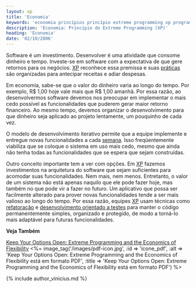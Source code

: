 ```yaml
---
layout: xp
title: 'Economia'
keywords: 'economia princípios princípio extreme programming xp programação extrema'
description: 'Economia: Princípio do Extreme Programming (XP)'
heading: 'Economia'
date: '02/10/2006'
---
```


Software é um investimento. Desenvolver é uma atividade que consome dinheiro e tempo. Investe-se em software com a expectativa de que gere retornos para os negócios. [XP][] reconhece essa premissa e suas [práticas][pra] são organizadas para antecipar receitas e adiar despesas.

Em economia, sabe-se que o valor do dinheiro varia ao longo do tempo. Por exemplo, R$ 1,00 hoje vale mais que R$ 1,00 amanhã. Por essa razão, ao desenvolvermos software devemos nos preocupar em implementar o mais cedo possível as funcionalidades que puderem gerar maior retorno financeiro. Ao mesmo tempo, devemos organizar o desenvolvimento para que dinheiro seja aplicado ao projeto lentamente, um pouquinho de cada vez.

O modelo de desenvolvimento iterativo permite que a equipe implemente e entregue novas funcionalidades a cada [semana][cs]. Isso freqüentemente viabiliza que se coloque o sistema em uso mais cedo, mesmo que ainda não tenha todas as funcionalidades que se espera que sejam construídas.

Outro conceito importante tem a ver com opções. Em [XP][] fazemos investimentos na arquitetura do software que sejam suficientes para acomodar suas funcionalidades. Nem mais, nem menos. Entretanto, o valor de um sistema não está apenas naquilo que ele pode fazer hoje, mas também no que pode vir a fazer no futuro. Um aplicativo que possa ser facilmente alterado para prover novas funcionalidades tende a ser mais valioso ao longo do tempo. Por essa razão, equipes [XP][] usam técnicas como [refatoração][ref] e [desenvolvimento orientado a testes][tdd] para manter o código permanentemente simples, organizado e protegido, de modo a torná-lo mais adaptável para futuras funcionalidades.

**Veja Também**

[Keep Your Options Open: Extreme Programming and the Economics of Flexibility][k] <%= image_tag('/images/pdf-icon.jpg', :id => 'icone_pdf', :alt => 'Keep Your Options Open: Extreme Programming and the Economics of Flexibility está em formato PDF', :title => 'Keep Your Options Open: Extreme Programming and the Economics of Flexibility está em formato PDF') %>

{% include author_vinicius.md %}

[XP]:		/xp
[pra]:		/xp/praticas
[cs]:		/xp/praticas/ciclo_semanal
[ref]:		/xp/praticas/refatoracao
[tdd]:		/xp/praticas/tdd
[k]:		http://www.favaro.net/john/home/publications/xpecon.pdf
